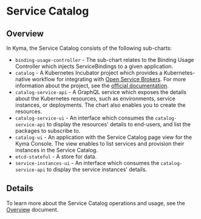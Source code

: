 # Service Catalog

## Overview

In Kyma, the Service Catalog consists of the following sub-charts:

- `binding-usage-controller` - The sub-chart relates to the Binding Usage Controller which injects ServiceBindings to a given application.
- `catalog` - A Kubernetes Incubator project which provides a Kubernetes-native workflow for integrating with [Open Service Brokers](https://www.openservicebrokerapi.org/). For more information about the project, see the [official documentation](https://github.com/kubernetes-incubator/service-catalog).
- `catalog-service-api` - A GraphQL service which exposes the details about the Kubernetes resources, such as environments, service instances, or deployments. The chart also enables you to create the resources.
- `catalog-service-ui` - An interface which consumes the `catalog-service-api` to display the resources' details to end-users, and list the packages to subscribe to.
- `catalog-ui` - An application with the Service Catalog page view for the Kyma Console. The view enables to list services and provision their instances in the Service Catalog.
- `etcd-stateful` - A store for data.
- `service-instances-ui` - An interface which consumes the `catalog-service-api` to display the service instances' details.

## Details

To learn more about the Service Catalog operations and usage, see the [Overview](../../../../docs/service-catalog/docs/001-overview-service-catalog.md) document.
